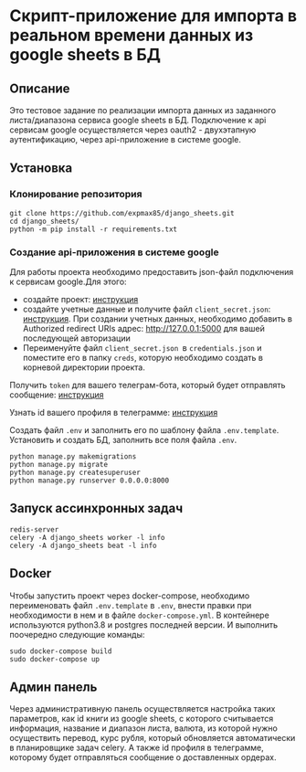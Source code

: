 # Скрипт-приложение для импорта в реальном времени данных из google sheets в БД

## Описание
Это тестовое задание по реализации импорта данных из заданного листа/диапазона сервиса google sheets в БД. 
Подключение к api сервисам google осуществляется через oauth2 - двухэтапную аутентификацию, через api-приложение в системе google.

## Установка

### Клонирование репозитория
```console
git clone https://github.com/expmax85/django_sheets.git
cd django_sheets/
python -m pip install -r requirements.txt
```

### Создание api-приложения в системе google
Для работы проекта необходимо предоставить json-файл подключения к сервисам google.Для этого:
 - создайте проект: [инструкция](https://cloud.google.com/resource-manager/docs/creating-managing-projects?hl=ru#creating_a_project)
 - создайте учетные данные и получите файл `client_secret.json`: [инструкция](https://developers.google.com/identity/protocols/oauth2/web-server#creatingcred). При создании учетных данных, необходимо добавить в Authorized redirect URIs адрес: http://127.0.0.1:5000 для вашей последующей авторизации
 - Переименуйте файл `client_secret.json `в `credentials.json` и поместите его в папку `creds`, которую необходимо создать в корневой директории проекта.

Получить `token` для вашего телеграм-бота, который будет отправлять сообщение:
[инструкция](https://core.telegram.org/bots#6-botfather)

Узнать id вашего профиля в телеграмме:
[инструкция](https://perfluence.net/blog/article/kak-uznat-id-telegram#h-article-61a651fb18fdb)

Cоздать файл `.env` и заполнить его по шаблону файла `.env.template`.
Установить и создать БД, заполнить все поля файла `.env`.
```console
python manage.py makemigrations
python manage.py migrate
python manage.py createsuperuser
python manage.py runserver 0.0.0.0:8000
```
## Запуск ассинхронных задач
```
redis-server
celery -A django_sheets worker -l info
celery -A django_sheets beat -l info
```

## Docker
Чтобы запустить проект через docker-compose, необходимо переименовать файл `.env.template` в `.env`, внести правки при необходимости в нем и в файле `docker-compose.yml`.
В контейнере используются python3.8 и postgres последней версии.
И выполнить поочередно следующие команды:
```console
sudo docker-compose build
sudo docker-compose up
```


## Админ панель

Через административную панель осуществляется настройка таких параметров, как id книги из google sheets, с которого считывается информация, 
название и диапазон листа, валюта, из которой нужно осуществить перевод, курс рубля, который обновляется автоматически в планировщике задач celery. 
А также id профиля в телеграмме, которому будет отправляться сообщение о доставленных ордерах.
